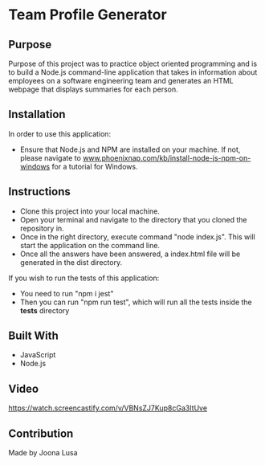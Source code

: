 # Team Profile Generator

## Purpose
Purpose of this project was to practice object oriented programming and is to build a Node.js command-line application that takes in information about employees on a software engineering team and generates an HTML webpage that displays summaries for each person.

## Installation
In order to use this application:
* Ensure that Node.js and NPM are installed on your machine. If not, please navigate to www.phoenixnap.com/kb/install-node-js-npm-on-windows for a tutorial for Windows.

## Instructions
* Clone this project into your local machine.
* Open your terminal and navigate to the directory that you cloned the repository in.
* Once in the right directory, execute command "node index.js". This will start the application on the command line.
* Once all the answers have been answered, a index.html file will be generated in the dist directory.

If you wish to run the tests of this application:
* You need to run "npm i jest"
* Then you can run "npm run test", which will run all the tests inside the __tests__ directory

## Built With
* JavaScript
* Node.js

## Video
https://watch.screencastify.com/v/VBNsZJ7Kup8cGa3ItUve

## Contribution
Made by Joona Lusa